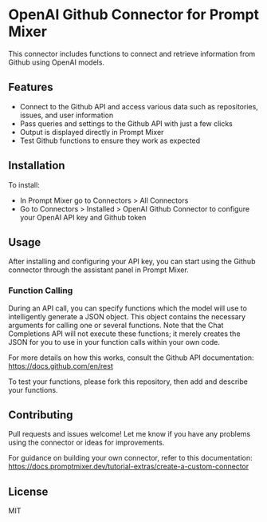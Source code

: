 # OpenAI Github Connector for Prompt Mixer
This connector includes functions to connect and retrieve information from Github using OpenAI models.

## Features
- Connect to the Github API and access various data such as repositories, issues, and user information
- Pass queries and settings to the Github API with just a few clicks
- Output is displayed directly in Prompt Mixer
- Test Github functions to ensure they work as expected

## Installation
To install:
- In Prompt Mixer go to Connectors > All Connectors
- Go to Connectors > Installed > OpenAI Github Connector to configure your OpenAI API key and Github token

## Usage
After installing and configuring your API key, you can start using the Github connector through the assistant panel in Prompt Mixer.

### Function Calling
During an API call, you can specify functions which the model will use to intelligently generate a JSON object. This object contains the necessary arguments for calling one or several functions. Note that the Chat Completions API will not execute these functions; it merely creates the JSON for you to use in your function calls within your own code.

For more details on how this works, consult the Github API documentation: https://docs.github.com/en/rest

To test your functions, please fork this repository, then add and describe your functions.

## Contributing
Pull requests and issues welcome! Let me know if you have any problems using the connector or ideas for improvements.

For guidance on building your own connector, refer to this documentation: https://docs.promptmixer.dev/tutorial-extras/create-a-custom-connector

## License
MIT